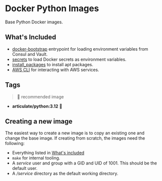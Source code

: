 # Docker Python Images

Base Python Docker images.

## What's Included

* [docker-bootstrap](https://github.com/articulate/docker-bootstrap) entrypoint
  for loading environment variables from Consul and Vault.
* [secrets](https://github.com/articulate/docker-bootstrap/blob/main/scripts/docker-secrets)
  to load Docker secrets as environment variables.
* [install_packages](https://github.com/articulate/docker-bootstrap/blob/main/scripts/install_packages)
  to install apt packages.
* [AWS CLI](https://docs.aws.amazon.com/cli/latest/userguide/getting-started-install.html)
  for interacting with AWS services.

## Tags

> 🌟 recommended image

* __articulate/python:3.12__ 🌟

## Creating a new image

The easiest way to create a new image is to copy an existing one and change the
base image. If creating from scratch, the images need the following:

* Everything listed in [What's included](#whats-included)
* `make` for internal tooling.
* A _service_ user and group with a GID and UID of 1001. This should be the default
  user.
* A _/service_ directory as the default working directory.

